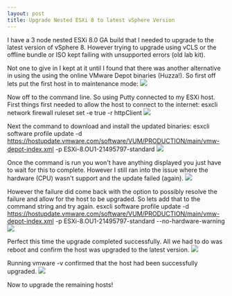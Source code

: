 ```yaml
---
layout: post
title: Upgrade Nested ESXi 8 to latest vSphere Version
---
```

I have a 3 node nested ESXi 8.0 GA build that I needed to upgrade to the latest version of vSphere 8. However trying to upgrade using vCLS or the offline bundle or ISO kept failing with unsupported errors (old lab kit).

Not one to give in I kept at it until I found that there was another alternative in using the using the online VMware Depot binaries (Huzza!).
So first off lets put the first host in to maintenance mode:
<img src="{{ site.baseurl }}/images/upgrade-esxi/maint-mode.jpg">

Now off to the command line. So using Putty connected to my ESXi host.
First things first needed to allow the host to connect to the internet:
esxcli network firewall ruleset set -e true -r httpClient
<img src="{{ site.baseurl }}/images/upgrade-esxi/enable-http.png">

Next the command to download and install the updated binaries:
esxcli software profile update -d https://hostupdate.vmware.com/software/VUM/PRODUCTION/main/vmw-depot-index.xml -p ESXi-8.OU1-21495797-standard
<img src="{{ site.baseurl }}/images/upgrade-esxi/vmw-depot-cmd.png">

Once the command is run you won't have anything displayed you just have to wait for this to complete. However I still ran into the issue where the hardware (CPU) wasn't support and the update failed (again).
<img src="{{ site.baseurl }}/images/upgrade-esxi/hardware-warning.png">

However the failure did come back with the option to possibly resolve the failure and allow for the host to be upgraded. So lets add that to the command string and try again.
esxcli software profile update -d https://hostupdate.vmware.com/software/VUM/PRODUCTION/main/vmw-depot-index.xml -p ESXi-8.OU1-21495797-standard --no-hardware-warning
<img src="{{ site.baseurl }}/images/upgrade-esxi/vmw-depot-cmd-hardware.png">

Perfect this time the upgrade completed successfully. All we had to do was reboot and confirm the host was upgraded to the latest version.
<img src="{{ site.baseurl }}/images/upgrade-esxi/reboot.png">

Running vmware -v confirmed that the host had been successfully upgraded.
<img src="{{ site.baseurl }}/images/upgrade-esxi/version.png">

Now to upgrade the remaining hosts!
